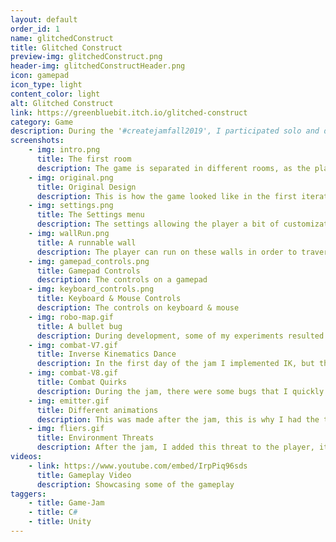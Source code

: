 ```yaml
---
layout: default
order_id: 1
name: glitchedConstruct
title: Glitched Construct
preview-img: glitchedConstruct.png
header-img: glitchedConstructHeader.png
icon: gamepad
icon_type: light
content_color: light
alt: Glitched Construct
link: https://greenbluebit.itch.io/glitched-construct
category: Game
description: During the '#createjamfall2019', I participated solo and decided to make a third person game, with a heavy emphasis on platforming. I ended up not being able to publish the game before the deadline but I got around to finishing it eventually. The idea for the game is that in a perfect simulation, you appear as a glitch in the system and try to find your way out. Through the game, it would later be visible that you're not the first glitch, and that the system itself might be making you for a reason, which would be later revealed.<br><br>The player has four special abilities that they can switch between:<br><br>- FORCE | the player can pull objects and then throw them, once they hit something any enemy in the area will focus on that object.<br>- SHIELD | the player can invoke a sphere around them which blocks all attacks, if the attack hits in the beginning of using the shield, the bullet hits back in whoever shot it.<br>- SLOW | the player slows down the whole world around themselves, making it possible to run through a room full of enemies or slowing down environmental threats.<br>- SWORD | the player can either slice enemies or warp to an enemy, instantly killing them over a distance.<br><br>The game also has different ways for the player to move around, such as wall running, jump pads, stealth walking and different types of platforms and doors to hack. I also built an extensive settings menu which allows to volume control, switching fullscreen mode and inverting the mouse/gamepad camera controls.<br>It also has a respawn system where if a player falls down, the last recorded safe spot they were on is used to respawn on, as well as taking away some of their health.<br><br>
screenshots:
    - img: intro.png
      title: The first room
      description: The game is separated in different rooms, as the player approaches them, the entities inside activate.
    - img: original.png
      title: Original Design
      description: This is how the game looked like in the first iteration.
    - img: settings.png
      title: The Settings menu
      description: The settings allowing the player a bit of customization, all of them saving for later.
    - img: wallRun.png
      title: A runnable wall
      description: The player can run on these walls in order to traverse certain areas.
    - img: gamepad_controls.png
      title: Gamepad Controls
      description: The controls on a gamepad 
    - img: keyboard_controls.png
      title: Keyboard & Mouse Controls
      description: The controls on keyboard & mouse
    - img: robo-map.gif
      title: A bullet bug
      description: During development, some of my experiments resulted in odd bugs
    - img: combat-V7.gif
      title: Inverse Kinematics Dance
      description: In the first day of the jam I implemented IK, but this made the game not feel as fluid when changing between platforming, wall-running and jumping over other entities.
    - img: combat-V8.gif
      title: Combat Quirks
      description: During the jam, there were some bugs that I quickly fixed, but not before snapping a small gif of it.
    - img: emitter.gif
      title: Different animations
      description: This was made after the jam, this is why I had the time to make 2 versions, since the first one seemed a bit too...phallic.
    - img: fliers.gif
      title: Environment Threats
      description: After the jam, I added this threat to the player, it's supposed to be something that sparks curiosity and swiftly punished the player if they get too close.
videos:
    - link: https://www.youtube.com/embed/IrpPiq96sds
      title: Gameplay Video
      description: Showcasing some of the gameplay
taggers:
    - title: Game-Jam
    - title: C#
    - title: Unity
---
```


